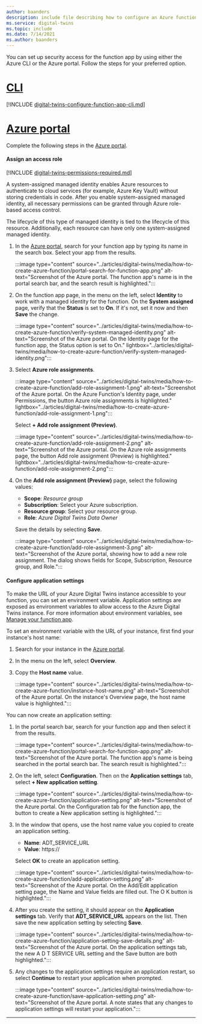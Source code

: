 ```yaml
---
author: baanders
description: include file describing how to configure an Azure function to work with Azure Digital Twins
ms.service: digital-twins
ms.topic: include
ms.date: 7/14/2021
ms.author: baanders
---
```


You can set up security access for the function app by using either the Azure CLI or the Azure portal. Follow the steps for your preferred option.

# [CLI](#tab/cli)

[!INCLUDE [digital-twins-configure-function-app-cli.md](digital-twins-configure-function-app-cli.md)]

# [Azure portal](#tab/portal)

Complete the following steps in the [Azure portal](https://portal.azure.com/).

#### Assign an access role

[!INCLUDE [digital-twins-permissions-required.md](digital-twins-permissions-required.md)]

A system-assigned managed identity enables Azure resources to authenticate to cloud services (for example, Azure Key Vault) without storing credentials in code. After you enable system-assigned managed identity, all necessary permissions can be granted through Azure role-based access control. 

The lifecycle of this type of managed identity is tied to the lifecycle of this resource. Additionally, each resource can have only one system-assigned managed identity.

1. In the [Azure portal](https://portal.azure.com/), search for your function app by typing its name in the search box. Select your app from the results. 

    :::image type="content" source="../articles/digital-twins/media/how-to-create-azure-function/portal-search-for-function-app.png" alt-text="Screenshot of the Azure portal. The function app's name is in the portal search bar, and the search result is highlighted.":::

1. On the function app page, in the menu on the left, select __Identity__ to work with a managed identity for the function. On the __System assigned__ page, verify that the __Status__ is set to **On**. If it's not, set it now and then **Save** the change.

    :::image type="content" source="../articles/digital-twins/media/how-to-create-azure-function/verify-system-managed-identity.png" alt-text="Screenshot of the Azure portal. On the Identity page for the function app, the Status option is set to On." lightbox="../articles/digital-twins/media/how-to-create-azure-function/verify-system-managed-identity.png":::

1. Select __Azure role assignments__.

    :::image type="content" source="../articles/digital-twins/media/how-to-create-azure-function/add-role-assignment-1.png" alt-text="Screenshot of the Azure portal. On the Azure Function's Identity page, under Permissions, the button Azure role assignments is highlighted." lightbox="../articles/digital-twins/media/how-to-create-azure-function/add-role-assignment-1.png":::

    Select __+ Add role assignment (Preview)__.

    :::image type="content" source="../articles/digital-twins/media/how-to-create-azure-function/add-role-assignment-2.png" alt-text="Screenshot of the Azure portal. On the Azure role assignments page, the button Add role assignment (Preview) is highlighted." lightbox="../articles/digital-twins/media/how-to-create-azure-function/add-role-assignment-2.png":::

1. On the __Add role assignment (Preview)__ page, select the following values:

    * **Scope**: _Resource group_
    * **Subscription**: Select your Azure subscription.
    * **Resource group**: Select your resource group.
    * **Role**: _Azure Digital Twins Data Owner_

    Save the details by selecting __Save__.

    :::image type="content" source="../articles/digital-twins/media/how-to-create-azure-function/add-role-assignment-3.png" alt-text="Screenshot of the Azure portal, showing how to add a new role assignment. The dialog shows fields for Scope, Subscription, Resource group, and Role.":::

#### Configure application settings

To make the URL of your Azure Digital Twins instance accessible to your function, you can set an environment variable. Application settings are exposed as environment variables to allow access to the Azure Digital Twins instance. For more information about environment variables, see [Manage your function app](../articles/azure-functions/functions-how-to-use-azure-function-app-settings.md?tabs=portal). 

To set an environment variable with the URL of your instance, first find your instance's host name: 

1. Search for your instance in the [Azure portal](https://portal.azure.com). 
1. In the menu on the left, select __Overview__. 
1. Copy the __Host name__ value.

    :::image type="content" source="../articles/digital-twins/media/how-to-create-azure-function/instance-host-name.png" alt-text="Screenshot of the Azure portal. On the instance's Overview page, the host name value is highlighted.":::

You can now create an application setting:

1. In the portal search bar, search for your function app and then select it from the results.

    :::image type="content" source="../articles/digital-twins/media/how-to-create-azure-function/portal-search-for-function-app.png" alt-text="Screenshot of the Azure portal. The function app's name is being searched in the portal search bar. The search result is highlighted.":::

1. On the left, select __Configuration__. Then on the __Application settings__ tab, select __+ New application setting__.

    :::image type="content" source="../articles/digital-twins/media/how-to-create-azure-function/application-setting.png" alt-text="Screenshot of the Azure portal. On the Configuration tab for the function app, the button to create a New application setting is highlighted.":::

1. In the window that opens, use the host name value you copied to create an application setting.
    * **Name**: ADT_SERVICE_URL
    * **Value**: https://<your-Azure-Digital-Twins-host-name>
    
    Select __OK__ to create an application setting.
    
    :::image type="content" source="../articles/digital-twins/media/how-to-create-azure-function/add-application-setting.png" alt-text="Screenshot of the Azure portal. On the Add/Edit application setting page, the Name and Value fields are filled out. The O K button is highlighted.":::

1. After you create the setting, it should appear on the __Application settings__ tab. Verify that **ADT_SERVICE_URL** appears on the list. Then save the new application setting by selecting __Save__.

    :::image type="content" source="../articles/digital-twins/media/how-to-create-azure-function/application-setting-save-details.png" alt-text="Screenshot of the Azure portal. On the application settings tab, the new A D T SERVICE URL setting and the Save button are both highlighted.":::

1. Any changes to the application settings require an application restart, so select __Continue__ to restart your application when prompted.

    :::image type="content" source="../articles/digital-twins/media/how-to-create-azure-function/save-application-setting.png" alt-text="Screenshot of the Azure portal. A note states that any changes to application settings will restart your application.":::

---
